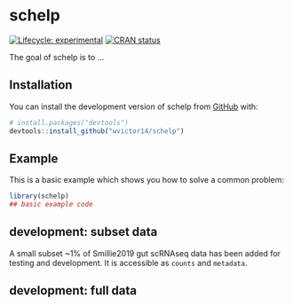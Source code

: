 
<!-- README.md is generated from README.Rmd. Please edit that file -->

# schelp

<!-- badges: start -->

[![Lifecycle:
experimental](https://img.shields.io/badge/lifecycle-experimental-orange.svg)](https://lifecycle.r-lib.org/articles/stages.html#experimental)
[![CRAN
status](https://www.r-pkg.org/badges/version/schelp)](https://CRAN.R-project.org/package=schelp)
<!-- badges: end -->

The goal of schelp is to …

## Installation

You can install the development version of schelp from
[GitHub](https://github.com/) with:

``` r
# install.packages("devtools")
devtools::install_github("wvictor14/schelp")
```

## Example

This is a basic example which shows you how to solve a common problem:

``` r
library(schelp)
## basic example code
```

## development: subset data

A small subset \~1% of Smillie2019 gut scRNAseq data has been added for
testing and development. It is accessible as `counts` and `metadata`.

## development: full data
